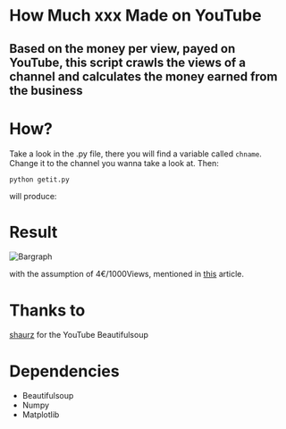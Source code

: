 How Much xxx Made on YouTube
==========
Based on the money per view, payed on YouTube, this script crawls the views of a channel and calculates the money earned from the business
----------

# How?

Take a look in the .py file, there you will find a variable called `chname`. Change it to the channel you wanna take a look at. Then:

`python getit.py`

will produce:

# Result

![Bargraph](https://raw.github.com/balzer82/howmuchsamimade/master/howmuch-HerrTutorial-made.png)

with the assumption of 4€/1000Views, mentioned in [this](http://www.googlewatchblog.de/2014/02/sinkende-werbepreise-youtube-stars/) article.

# Thanks to

[shaurz](https://gist.github.com/shaurz/6796103) for the YouTube Beautifulsoup

# Dependencies

- Beautifulsoup
- Numpy
- Matplotlib
